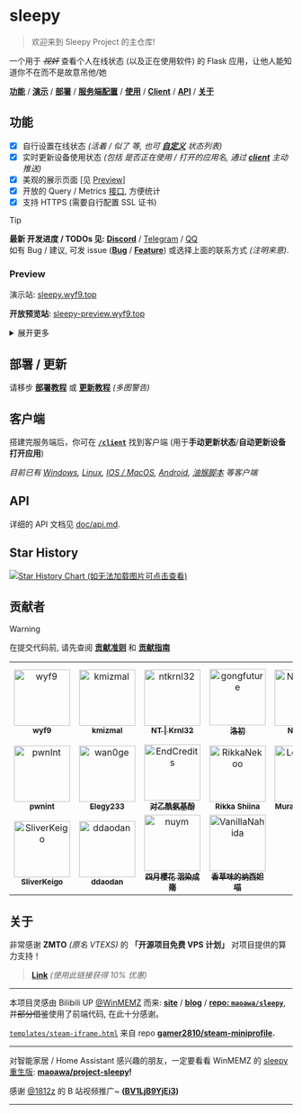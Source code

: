 # sleepy

> 欢迎来到 Sleepy Project 的主仓库!

一个用于 ~~*视奸*~~ 查看个人在线状态 (以及正在使用软件) 的 Flask 应用，让他人能知道你不在而不是故意吊他/她

[**功能**](#功能) / [**演示**](#preview) / [**部署**](#部署--更新) / [**服务端配置**](#服务器配置) / [**使用**](#使用) / [**Client**](#client) / [**API**](#api) / [**关于**](#关于)

## 功能

- [x] 自行设置在线状态 *(活着 / 似了 等, 也可 **[自定义](./setting/README.md#status_listjson)** 状态列表)*
- [x] 实时更新设备使用状态 *(包括 是否正在使用 / 打开的应用名, 通过 **[client](./client/README.md)** 主动推送)*
- [x] 美观的展示页面 [见 [Preview](#preview)]
- [x] 开放的 Query / Metrics [接口](./doc/api.md), 方便统计
- [x] 支持 HTTPS (需要自行配置 SSL 证书)

> [!TIP]
> **最新 开发进度 / TODOs 见: [Discord][link-dc]** / [Telegram][link-tg] / [QQ][link-qq]<br/>
> 如有 Bug / 建议, 可发 issue (**[Bug][link-issue-bug]** / **[Feature][link-issue-feature]**) 或选择上面的联系方式 *(注明来意)*.

### Preview

演示站: [sleepy.wyf9.top](https://sleepy.wyf9.top)

**开放预览站**: [sleepy-preview.wyf9.top](https://sleepy-preview.wyf9.top)

<details>

<summary>展开更多</summary>

**HuggingFace** 部署预览: [wyf9-sleepy.hf.space](https://wyf9-sleepy.hf.space)

**Vercel** 部署预览: [sleepy-vercel.wyf9.top](https://sleepy-vercel.wyf9.top)

**开发服务器**: [请在 Discord 服务器查看][link-dc]

</details>

## 部署 / 更新

请移步 **[部署教程](./doc/deploy.md)** 或 **[更新教程](./doc/update.md)** *(多图警告)*

## 客户端

搭建完服务端后，你可在 **[`/client`](./client/README.md)** 找到客户端 (用于**手动更新状态**/**自动更新设备打开应用**)

*目前已有 [Windows](./client/README.md#windevice), [Linux](./client/README.md#linux), [IOS / MacOS](./client/README.md#iosmacos), [Android](./client/README.md#autoxjsscript), [油猴脚本](./client/README.md#browserscript) 等客户端*

## API

详细的 API 文档见 [doc/api.md](./doc/api.md).

<!-- ## 插件系统

(普通用户看这个) **[doc/plugin.md](./doc/plugin.md)**

(插件开发看这个) **[doc/plugin-dev/README.md](./doc/plugin-dev/README.md)** -->

## Star History

[![Star History Chart (如无法加载图片可点击查看)](https://api.star-history.com/svg?repos=sleepy-project/sleepy&type=Date)](https://star-history.com/#sleepy-project/sleepy&Date)

## 贡献者

> [!WARNING]
> 在提交代码前, 请先查阅 **[贡献准则](https://github.com/sleepy-project/.github/blob/main/CODE_OF_CONDUCT.md)** 和 **[贡献指南](./CONTRIBUTING.md)**

<!-- readme: collaborators,contributors -start -->
<table>
	<tbody>
		<tr>
            <td align="center">
                <a href="https://github.com/wyf9">
                    <img src="https://avatars.githubusercontent.com/u/72241996?v=4" width="100;" alt="wyf9"/>
                    <br />
                    <sub><b>wyf9</b></sub>
                </a>
            </td>
            <td align="center">
                <a href="https://github.com/kmizmal">
                    <img src="https://avatars.githubusercontent.com/u/175951556?v=4" width="100;" alt="kmizmal"/>
                    <br />
                    <sub><b>kmizmal</b></sub>
                </a>
            </td>
            <td align="center">
                <a href="https://github.com/ntkrnl32">
                    <img src="https://avatars.githubusercontent.com/u/197464182?v=4" width="100;" alt="ntkrnl32"/>
                    <br />
                    <sub><b>NT | Krnl32</b></sub>
                </a>
            </td>
            <td align="center">
                <a href="https://github.com/gongfuture">
                    <img src="https://avatars.githubusercontent.com/u/60888755?v=4" width="100;" alt="gongfuture"/>
                    <br />
                    <sub><b>洛初</b></sub>
                </a>
            </td>
            <td align="center">
                <a href="https://github.com/NiuFuyu855">
                    <img src="https://avatars.githubusercontent.com/u/103884299?v=4" width="100;" alt="NiuFuyu855"/>
                    <br />
                    <sub><b>NiuFuyu</b></sub>
                </a>
            </td>
            <td align="center">
                <a href="https://github.com/NoSetViolin">
                    <img src="https://avatars.githubusercontent.com/u/130219679?v=4" width="100;" alt="NoSetViolin"/>
                    <br />
                    <sub><b>阿梓喵_あずにゃん</b></sub>
                </a>
            </td>
		</tr>
		<tr>
            <td align="center">
                <a href="https://github.com/pwnInt">
                    <img src="https://avatars.githubusercontent.com/u/194147583?v=4" width="100;" alt="pwnInt"/>
                    <br />
                    <sub><b>pwnint</b></sub>
                </a>
            </td>
            <td align="center">
                <a href="https://github.com/wan0ge">
                    <img src="https://avatars.githubusercontent.com/u/82034747?v=4" width="100;" alt="wan0ge"/>
                    <br />
                    <sub><b>Elegy233</b></sub>
                </a>
            </td>
            <td align="center">
                <a href="https://github.com/EndCredits">
                    <img src="https://avatars.githubusercontent.com/u/64133324?v=4" width="100;" alt="EndCredits"/>
                    <br />
                    <sub><b>对乙酰氨基酚</b></sub>
                </a>
            </td>
            <td align="center">
                <a href="https://github.com/RikkaNekoo">
                    <img src="https://avatars.githubusercontent.com/u/98643870?v=4" width="100;" alt="RikkaNekoo"/>
                    <br />
                    <sub><b>Rikka Shiina</b></sub>
                </a>
            </td>
            <td align="center">
                <a href="https://github.com/LeiSureLyYrsc">
                    <img src="https://avatars.githubusercontent.com/u/162931251?v=4" width="100;" alt="LeiSureLyYrsc"/>
                    <br />
                    <sub><b>Murasame Noa</b></sub>
                </a>
            </td>
            <td align="center">
                <a href="https://github.com/Detritalw">
                    <img src="https://avatars.githubusercontent.com/u/89017417?v=4" width="100;" alt="Detritalw"/>
                    <br />
                    <sub><b>Detrital</b></sub>
                </a>
            </td>
		</tr>
		<tr>
            <td align="center">
                <a href="https://github.com/SliverKeigo">
                    <img src="https://avatars.githubusercontent.com/u/112426853?v=4" width="100;" alt="SliverKeigo"/>
                    <br />
                    <sub><b>SliverKeigo</b></sub>
                </a>
            </td>
            <td align="center">
                <a href="https://github.com/ddaodan">
                    <img src="https://avatars.githubusercontent.com/u/40017293?v=4" width="100;" alt="ddaodan"/>
                    <br />
                    <sub><b>ddaodan</b></sub>
                </a>
            </td>
            <td align="center">
                <a href="https://github.com/nuym">
                    <img src="https://avatars.githubusercontent.com/u/102905510?v=4" width="100;" alt="nuym"/>
                    <br />
                    <sub><b>四月櫻花 洇染成殤</b></sub>
                </a>
            </td>
            <td align="center">
                <a href="https://github.com/VanillaNahida">
                    <img src="https://avatars.githubusercontent.com/u/151599587?v=4" width="100;" alt="VanillaNahida"/>
                    <br />
                    <sub><b>香草味的纳西妲喵</b></sub>
                </a>
            </td>
		</tr>
	<tbody>
</table>
<!-- readme: collaborators,contributors -end -->

## 关于

非常感谢 **ZMTO** *(原名 VTEXS)* 的 **「开源项目免费 VPS 计划」** 对项目提供的算力支持！

> **[Link](https://console.zmto.com/?affid=1566)** *(使用此链接获得 10% 优惠)* <!-- 谁都不许改 affid -->

---

本项目灵感由 Bilibili UP [@WinMEMZ](https://space.bilibili.com/417031122) 而来: **[site](https://maao.cc/sleepy/)** / **[blog](https://www.maodream.com/archives/192/)** / **[repo: `maoawa/sleepy`](https://github.com/maoawa/sleepy)**, 并~~部分借鉴~~使用了前端代码, 在此十分感谢。

[`templates/steam-iframe.html`](./templates/steam-iframe.html) 来自 repo **[gamer2810/steam-miniprofile](https://github.com/gamer2810/steam-miniprofile).**

---

对智能家居 / Home Assistant 感兴趣的朋友，一定要看看 WinMEMZ 的 [sleepy 重生版](https://maao.cc/project-sleepy/): **[maoawa/project-sleepy](https://github.com/maoawa/project-sleepy)!**

感谢 [@1812z](https://github.com/1812z) 的 B 站视频推广~ **([BV1LjB9YjEi3](https://www.bilibili.com/video/BV1LjB9YjEi3))**

---

[link-dc]: https://sleepy.siiway.top/t/dc
[link-tg]: https://sleepy.siiway.top/t/tgc
[link-qq]: https://sleepy.siiway.top/t/qq
[link-issue-bug]: https://sleepy.siiway.top/t/bug
[link-issue-feature]: https://sleepy.siiway.top/t/feature
